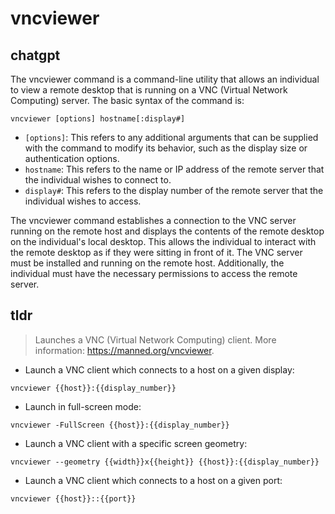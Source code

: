 # vncviewer 
## chatgpt 
The vncviewer command is a command-line utility that allows an individual to view a remote desktop that is running on a VNC (Virtual Network Computing) server. The basic syntax of the command is:

```
vncviewer [options] hostname[:display#]
```

- `[options]`: This refers to any additional arguments that can be supplied with the command to modify its behavior, such as the display size or authentication options.
- `hostname`: This refers to the name or IP address of the remote server that the individual wishes to connect to.
- `display#`: This refers to the display number of the remote server that the individual wishes to access.

The vncviewer command establishes a connection to the VNC server running on the remote host and displays the contents of the remote desktop on the individual's local desktop. This allows the individual to interact with the remote desktop as if they were sitting in front of it. The VNC server must be installed and running on the remote host. Additionally, the individual must have the necessary permissions to access the remote server. 

## tldr 
 
> Launches a VNC (Virtual Network Computing) client.
> More information: <https://manned.org/vncviewer>.

- Launch a VNC client which connects to a host on a given display:

`vncviewer {{host}}:{{display_number}}`

- Launch in full-screen mode:

`vncviewer -FullScreen {{host}}:{{display_number}}`

- Launch a VNC client with a specific screen geometry:

`vncviewer --geometry {{width}}x{{height}} {{host}}:{{display_number}}`

- Launch a VNC client which connects to a host on a given port:

`vncviewer {{host}}::{{port}}`
